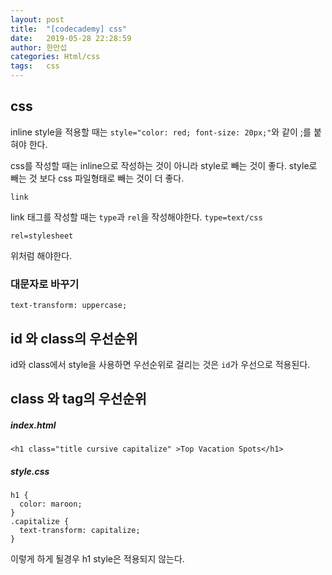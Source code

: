 ```yaml
---
layout: post
title:  "[codecademy] css"
date:   2019-05-28 22:28:59
author: 한만섭
categories: Html/css
tags:	css
---
```



## css 

inline style을 적용할 때는 `style="color: red; font-size: 20px;"`와 같이 ;를 붙혀야 한다.

css를 작성할 때는 inline으로 작성하는 것이 아니라 style로 빼는 것이 좋다.
style로 빼는 것 보다 css 파일형태로 빼는 것이 더 좋다.

`link`

link 태그를 작성할 때는 `type`과 `rel`을 작성해야한다. 
`type=text/css` 

`rel=stylesheet`

위처럼 해야한다.

### 대문자로 바꾸기 
`text-transform: uppercase;`

## id 와 class의 우선순위 
id와 class에서 style을 사용하면 우선순위로 걸리는 것은 `id`가 우선으로 적용된다.

## class 와 tag의 우선순위

##### index.html
```
<h1 class="title cursive capitalize" >Top Vacation Spots</h1>
```

##### style.css
```
h1 {
  color: maroon;
}
.capitalize {
  text-transform: capitalize;
}
```
이렇게 하게 될경우 h1 style은 적용되지 않는다.
